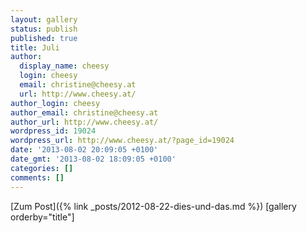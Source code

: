 ```yaml
---
layout: gallery
status: publish
published: true
title: Juli
author:
  display_name: cheesy
  login: cheesy
  email: christine@cheesy.at
  url: http://www.cheesy.at/
author_login: cheesy
author_email: christine@cheesy.at
author_url: http://www.cheesy.at/
wordpress_id: 19024
wordpress_url: http://www.cheesy.at/?page_id=19024
date: '2013-08-02 20:09:05 +0100'
date_gmt: '2013-08-02 18:09:05 +0100'
categories: []
comments: []
---
```


[Zum Post]({% link _posts/2012-08-22-dies-und-das.md %})
[gallery orderby="title"]
